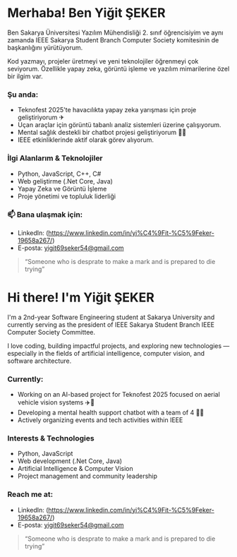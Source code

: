 # Merhaba! Ben Yiğit ŞEKER

Ben Sakarya Üniversitesi Yazılım Mühendisliği 2. sınıf öğrencisiyim ve aynı zamanda IEEE Sakarya Student Branch Computer Society komitesinin de başkanlığını yürütüyorum.

Kod yazmayı, projeler üretmeyi ve yeni teknolojiler öğrenmeyi çok seviyorum. Özellikle yapay zeka, görüntü işleme ve yazılım mimarilerine özel bir ilgim var.

### Şu anda:
- Teknofest 2025'te havacılıkta yapay zeka yarışması için proje geliştiriyorum ✈
- Uçan araçlar için görüntü tabanlı analiz sistemleri üzerine çalışıyorum.
- Mental sağlık destekli bir chatbot projesi geliştiriyorum 🧠💬
- IEEE etkinliklerinde aktif olarak görev alıyorum.

### İlgi Alanlarım & Teknolojiler
- Python, JavaScript, C++, C#
- Web geliştirme (.Net Core, Java)
- Yapay Zeka ve Görüntü İşleme
- Proje yönetimi ve topluluk liderliği

### 📫 Bana ulaşmak için:
- LinkedIn: (https://www.linkedin.com/in/yi%C4%9Fit-%C5%9Feker-19658a267/)
- E-posta: yigit69seker54@gmail.com

> “Someone who is desprate to make a mark and is prepared to die trying” 


# Hi there! I'm Yiğit ŞEKER

I'm a 2nd-year Software Engineering student at Sakarya University and currently serving as the president of IEEE Sakarya Student Branch IEEE Computer Society Committee.

I love coding, building impactful projects, and exploring new technologies — especially in the fields of artificial intelligence, computer vision, and software architecture.

### Currently:
- Working on an AI-based project for Teknofest 2025 focused on aerial vehicle vision systems ✈️🤖
- Developing a mental health support chatbot with a team of 4 🧠💬
- Actively organizing events and tech activities within IEEE

### Interests & Technologies
- Python, JavaScript
- Web development (.Net Core, Java)
- Artificial Intelligence & Computer Vision
- Project management and community leadership

### Reach me at:
- LinkedIn: (https://www.linkedin.com/in/yi%C4%9Fit-%C5%9Feker-19658a267/)
- E-posta: yigit69seker54@gmail.com


> “Someone who is desprate to make a mark and is prepared to die trying” 
